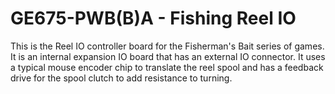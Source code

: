 # GE675-PWB(B)A - Fishing Reel IO
This is the Reel IO controller board for the Fisherman's Bait series of games. It is an internal expansion IO board that has an external IO connector. It uses a typical mouse encoder chip to translate the reel spool and has a feedback drive for the spool clutch to add resistance to turning.
